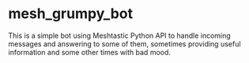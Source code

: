 # mesh_grumpy_bot
This is a simple bot using Meshtastic Python API to handle incoming messages and answering to some of them, sometimes providing useful information and some other times with bad mood.
